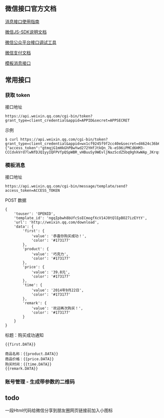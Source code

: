 ## 微信接口官方文档

[消息接口使用指南](http://mp.weixin.qq.com/wiki/home/index.html)

[微信JS-SDK说明文档](http://mp.weixin.qq.com/wiki/7/aaa137b55fb2e0456bf8dd9148dd613f.html)

[微信公众平台接口调试工具](http://mp.weixin.qq.com/debug/)

[微信支付文档](https://pay.weixin.qq.com/wiki/doc/api/index.html)

[模板消息接口](http://mp.weixin.qq.com/wiki/17/304c1885ea66dbedf7dc170d84999a9d.html)



## 常用接口

### 获取 token

接口地址
```
https://api.weixin.qq.com/cgi-bin/token?grant_type=client_credential&appid=APPID&secret=APPSECRET
```

示例
```
$ curl https://api.weixin.qq.com/cgi-bin/token?grant_type=client_credential&appid=wx1cf9245f9f2cc40e&secret=d4624c36b6795d1d99dcf0547af5443d
{"access_token":"gtmqjG1mHkGhPBwYwd272YHfJtkQn_7k-eS96iPMCd6HM3-CCCdvkVrd7lwNfDJQ1yyIQFPVfpQSpWBR_vHBuuSy9WEvljNazScdZ5bq9ghXwWAp_JKrqsQ5q3u16p4EJPIbAAABHA","expires_in":7200}
```


### 模板消息

接口地址
```
https://api.weixin.qq.com/cgi-bin/message/template/send?access_token=ACCESS_TOKEN
```

POST 数据
```
{
    'touser': 'OPENID',
    'template_id': 'ngqIpbwh8bUfcSsECmogfXcV14J0tQlEpBO27izEYtY',
    'url': 'http://weixin.qq.com/download',
    'data': {
        'first': {
            'value': '恭喜你购买成功！',
            'color': '#173177'
        },
        'product': {
            'value': '巧克力',
            'color': '#173177'
        },
        'price': {
            'value': '39.8元',
            'color': '#173177'
        },
        'time': {
            'value': '2014年9月22日',
            'color': '#173177'
        },
        'remark': {
            'value': '欢迎再次购买！',
            'color': '#173177'
        }
    }
}
```


标题：购买成功通知
```
{{first.DATA}}

商品名称：{{product.DATA}}
商品价格：{{price.DATA}}
购买时间：{{time.DATA}}
{{remark.DATA}}
```


### 账号管理 - 生成带参数的二维码


## todo

一段Html代码给微信分享到朋友圈网页链接前加入小图标
